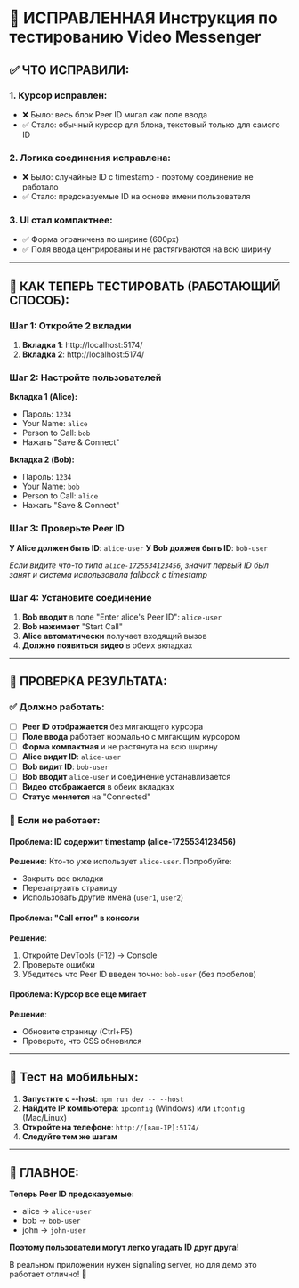 # 🧪 ИСПРАВЛЕННАЯ Инструкция по тестированию Video Messenger

## ✅ **ЧТО ИСПРАВИЛИ:**

### **1. Курсор исправлен:**
- ❌ Было: весь блок Peer ID мигал как поле ввода
- ✅ Стало: обычный курсор для блока, текстовый только для самого ID

### **2. Логика соединения исправлена:**
- ❌ Было: случайные ID с timestamp - поэтому соединение не работало
- ✅ Стало: предсказуемые ID на основе имени пользователя

### **3. UI стал компактнее:**
- ✅ Форма ограничена по ширине (600px)
- ✅ Поля ввода центрированы и не растягиваются на всю ширину

---

## 🔧 **КАК ТЕПЕРЬ ТЕСТИРОВАТЬ (РАБОТАЮЩИЙ СПОСОБ):**

### **Шаг 1: Откройте 2 вкладки**
1. **Вкладка 1**: http://localhost:5174/
2. **Вкладка 2**: http://localhost:5174/

### **Шаг 2: Настройте пользователей**

**Вкладка 1 (Alice):**
- Пароль: `1234`
- Your Name: `alice`
- Person to Call: `bob`
- Нажать "Save & Connect"

**Вкладка 2 (Bob):**
- Пароль: `1234`
- Your Name: `bob`  
- Person to Call: `alice`
- Нажать "Save & Connect"

### **Шаг 3: Проверьте Peer ID**

**У Alice должен быть ID**: `alice-user`
**У Bob должен быть ID**: `bob-user`

*Если видите что-то типа `alice-1725534123456`, значит первый ID был занят и система использовала fallback с timestamp*

### **Шаг 4: Установите соединение**

1. **Bob вводит** в поле "Enter alice's Peer ID": `alice-user`
2. **Bob нажимает** "Start Call"
3. **Alice автоматически** получает входящий вызов
4. **Должно появиться видео** в обеих вкладках

---

## 🎯 **ПРОВЕРКА РЕЗУЛЬТАТА:**

### **✅ Должно работать:**
- [ ] **Peer ID отображается** без мигающего курсора
- [ ] **Поле ввода** работает нормально с мигающим курсором
- [ ] **Форма компактная** и не растянута на всю ширину
- [ ] **Alice видит ID**: `alice-user`
- [ ] **Bob видит ID**: `bob-user`
- [ ] **Bob вводит** `alice-user` и соединение устанавливается
- [ ] **Видео отображается** в обеих вкладках
- [ ] **Статус меняется** на "Connected"

### **🐛 Если не работает:**

#### **Проблема: ID содержит timestamp (alice-1725534123456)**
**Решение**: Кто-то уже использует `alice-user`. Попробуйте:
- Закрыть все вкладки
- Перезагрузить страницу  
- Использовать другие имена (`user1`, `user2`)

#### **Проблема: "Call error" в консоли**
**Решение**: 
1. Откройте DevTools (F12) → Console
2. Проверьте ошибки
3. Убедитесь что Peer ID введен точно: `bob-user` (без пробелов)

#### **Проблема: Курсор все еще мигает**
**Решение**: 
- Обновите страницу (Ctrl+F5)
- Проверьте, что CSS обновился

---

## 📱 **Тест на мобильных:**

1. **Запустите с --host**: `npm run dev -- --host`
2. **Найдите IP компьютера**: `ipconfig` (Windows) или `ifconfig` (Mac/Linux)
3. **Откройте на телефоне**: `http://[ваш-IP]:5174/`
4. **Следуйте тем же шагам**

---

## 🎯 **ГЛАВНОЕ:**

**Теперь Peer ID предсказуемые:**
- alice → `alice-user`
- bob → `bob-user`  
- john → `john-user`

**Поэтому пользователи могут легко угадать ID друг друга!**

В реальном приложении нужен signaling server, но для демо это работает отлично! 🚀
